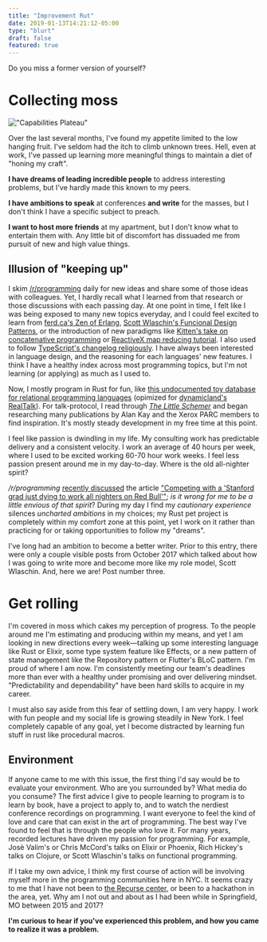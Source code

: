 ```yaml
---
title: "Improvement Rut"
date: 2019-01-13T14:21:12-05:00
type: "blurt"
draft: false
featured: true
---
```


Do you miss a former version of yourself?

# Collecting moss

!["Capabilities Plateau"](/2019/01-improvement-rut/IMG_20190113_Plateau.jpg)

Over the last several months, I've found my appetite limited to the low hanging fruit. I've seldom had the itch to climb unknown trees. Hell, even at work, I've passed up learning more meaningful things to maintain a diet of "honing my craft".

**I have dreams of leading incredible people** to address interesting problems, but I've hardly made this known to my peers.

**I have ambitions to speak** at conferences **and write** for the masses, but I don't think I have a specific subject to preach.

**I want to host more friends** at my apartment, but I don't know what to entertain them with. Any little bit of discomfort has dissuaded me from pursuit of new and high value things.

## Illusion of "keeping up"

I skim [/r/programming](https://redit.com/r/programming) daily for new ideas and share some of those ideas with colleagues. Yet, I hardly recall what I learned from that research or those discussions with each passing day. At one point in time, I felt like I was being exposed to many new topics everyday, and I could feel excited to learn from [ferd.ca's Zen of Erlang](https://ferd.ca/the-zen-of-erlang.html), [Scott Wlaschin's Funcional Design Patterns](https://www.youtube.com/watch?v=E8I19uA-wGY), or the introduction of new paradigms like [Kitten's take on concatenative programming](https://kittenlang.org/) or [ReactiveX map reducing tutorial](http://reactivex.io/learnrx/). I also used to follow [TypeScript's changelog religiously](https://github.com/Microsoft/TypeScript/wiki/What's-new-in-TypeScript). I have always been interested in language design, and the reasoning for each languages' new features. I think I have a healthy index across most programming topics, but I'm not learning (or applying) as much as I used to.

Now, I mostly program in Rust for fun, like [this undocumented toy database for relational programming languages](https://github.com/colelawrence/talk-protocol) (opimized for [dynamicland's RealTalk](https://rsnous.com/posts/notes-from-dynamicland-geokit/)). For talk-protocol, I read through _[The Little Schemer](https://mitpress.mit.edu/books/little-schemer-fourth-edition)_ and began researching many publications by Alan Kay and the Xerox PARC members to find inspiration. It's mostly steady development in my free time at this point.

I feel like passion is dwindling in my life. My consulting work has predictable delivery and a consistent velocity. I work an average of 40 hours per week, where I used to be excited working 60-70 hour work weeks. I feel less passion present around me in my day-to-day. Where is the old all-nighter spirit?

_/r/programming_ [recently discussed](https://www.reddit.com/r/programming/comments/aejhyn/competing_with_a_stanford_grad_just_dying_to_work/) the article ["Competing with a 'Stanford grad just dying to work all nighters on Red Bull'"](https://codewithoutrules.com/2019/01/09/worklife-balance-silicon-valley/); _is it wrong for me to be a little envious of that spirit_? During my day I find my _cautionary experience_ silences _uncharted ambitions_ in my choices; my Rust pet project is completely within my comfort zone at this point, yet I work on it rather than practicing for or taking opportunities to follow my "dreams".

I've long had an ambition to become a better writer. Prior to this entry, there were only a couple visible posts from October 2017 which talked about how I was going to write more and become more like my role model, Scott Wlaschin. And, here we are! Post number three.

# Get rolling

I'm covered in moss which cakes my perception of progress. To the people around me I'm estimating and producing within my means, and yet I am looking in new directions every week—talking up some interesting language like Rust or Elixir, some type system feature like Effects, or a new pattern of state management like the Repository pattern or Flutter's BLoC pattern.
I'm proud of where I am now. I'm consistently meeting our team's deadlines more than ever with a healthy under promising and over delivering mindset. "Predictability and dependability" have been hard skills to acquire in my career.

I must also say aside from this fear of settling down, I am very happy. I work with fun people and my social life is growing steadily in New York. I feel completely capable of any goal, yet I become distracted by learning fun stuff in rust like procedural macros.

## Environment

If anyone came to me with this issue, the first thing I'd say would be to evaluate your environment. Who are you surrounded by? What media do you consume? The first advice I give to people learning to program is to learn by book, have a project to apply to, and to watch the nerdiest conference recordings on programming. I want everyone to feel the kind of love and care that can exist in the art of programming. The best way I've found to feel that is through the people who love it. For many years, recorded lectures have driven my passion for programming. For example, Josè Valim's or Chris McCord's talks on Elixir or Phoenix, Rich Hickey's talks on Clojure, or Scott Wlaschin's talks on functional programming.

If I take my own advice, I think my first course of action will be involving myself more in the programming communities here in NYC. It seems crazy to me that I have not been to [the Recurse center](https://www.recurse.com/), or been to a hackathon in the area, yet. Why am I not out and about as I had been while in Springfield, MO between 2015 and 2017?

**I'm curious to hear if you've experienced this problem, and how you came to realize it was a problem.**
